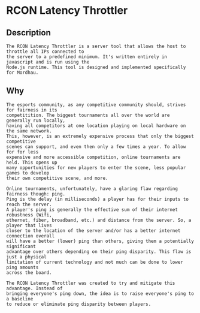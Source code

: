 # RCON Latency Throttler

## Description 
    The RCON Latency Throttler is a server tool that allows the host to throttle all IPs connected to 
    the server to a predefined minimum. It's written entirely in javascript and is run using the 
    Node.js runtime. This tool is designed and implemented specifically for Mordhau.

## Why
    The esports community, as any competitive community should, strives for fairness in its 
    competitition. The biggest tournaments all over the world are generally run locally,
    having all competitors at one location playing on local hardware on the same network.
    This, however, is an extremely expensive process that only the biggest competitive 
    scenes can support, and even then only a few times a year. To allow for for less
    expensive and more accessible competition, online tournaments are held. This opens up
    many opportunities for new players to enter the scene, less popular games to develop 
    their own competitive scene, and more. 
    
    Online tournaments, unfortunately, have a glaring flaw regarding fairness though: ping.
    Ping is the delay (in milliseconds) a player has for their inputs to reach the server.
    A player's ping is generally the effective sum of their internet robustness (Wifi,
    ethernet, fiber, broadband, etc.) and distance from the server. So, a player that lives
    closer to the location of the server and/or has a better internet connection overall 
    will have a better (lower) ping than others, giving them a potentially significant
    advantage over others depending on their ping disparity. This flaw is just a physical
    limitation of current technology and not much can be done to lower ping amounts
    across the board. 
    
    The RCON Latency Throttler was created to try and mitigate this advantage. Instead of
    bringing everyone's ping down, the idea is to raise everyone's ping to a baseline 
    to reduce or eliminate ping disparity between players.
